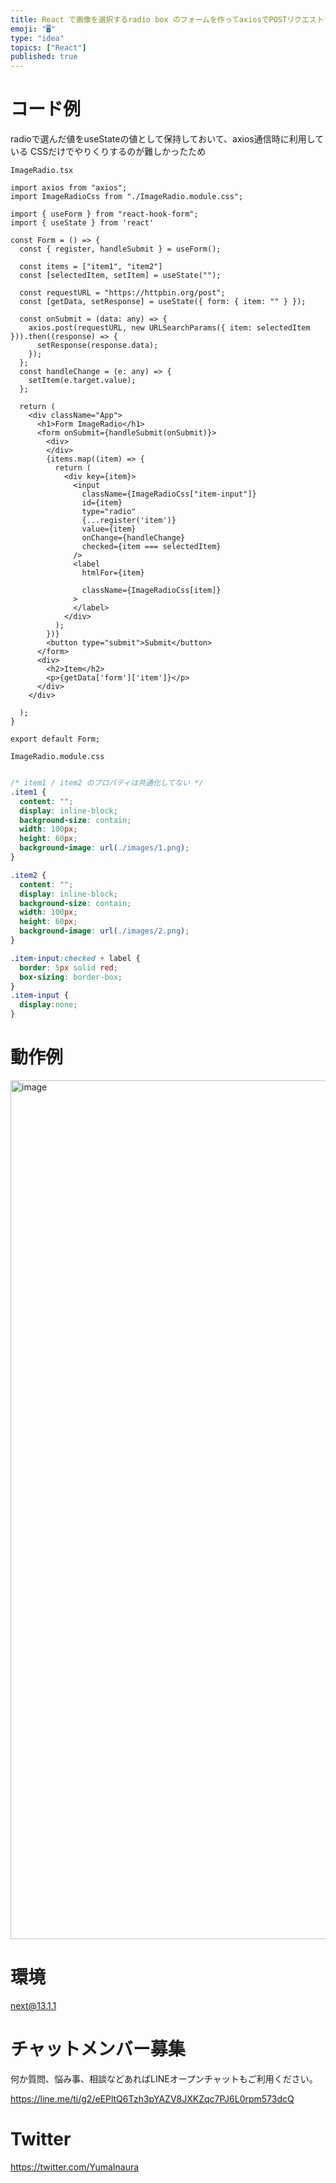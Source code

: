 ```yaml
---
title: React で画像を選択するradio box のフォームを作ってaxiosでPOSTリクエストする
emoji: "🖥"
type: "idea"
topics: ["React"]
published: true
---
```


# コード例

radioで選んだ値をuseStateの値として保持しておいて、axios通信時に利用している
CSSだけでやりくりするのが難しかったため

`ImageRadio.tsx`

```tsx
import axios from "axios";
import ImageRadioCss from "./ImageRadio.module.css";

import { useForm } from "react-hook-form";
import { useState } from 'react'

const Form = () => {
  const { register, handleSubmit } = useForm();

  const items = ["item1", "item2"]
  const [selectedItem, setItem] = useState("");

  const requestURL = "https://httpbin.org/post";
  const [getData, setResponse] = useState({ form: { item: "" } });

  const onSubmit = (data: any) => {
    axios.post(requestURL, new URLSearchParams({ item: selectedItem })).then((response) => {
      setResponse(response.data);
    });
  };
  const handleChange = (e: any) => {
    setItem(e.target.value);
  };

  return (
    <div className="App">
      <h1>Form ImageRadio</h1>
      <form onSubmit={handleSubmit(onSubmit)}>
        <div>
        </div>
        {items.map((item) => {
          return (
            <div key={item}>
              <input
                className={ImageRadioCss["item-input"]}
                id={item}
                type="radio"
                {...register('item')}
                value={item}
                onChange={handleChange}
                checked={item === selectedItem}
              />
              <label
                htmlFor={item}

                className={ImageRadioCss[item]}
              >
              </label>
            </div>
          );
        })}
        <button type="submit">Submit</button>
      </form>
      <div>
        <h2>Item</h2>
        <p>{getData['form']['item']}</p>
      </div>
    </div>

  );
}

export default Form;
```


`ImageRadio.module.css`

```css

/* item1 / item2 のプロパティは共通化してない */
.item1 {
  content: "";
  display: inline-block;
  background-size: contain;
  width: 100px;
  height: 60px;
  background-image: url(./images/1.png);
}

.item2 {
  content: "";
  display: inline-block;
  background-size: contain;
  width: 100px;
  height: 60px;
  background-image: url(./images/2.png);
}

.item-input:checked + label {
  border: 5px solid red;
  box-sizing: border-box;
}
.item-input {
  display:none;
}

```


# 動作例


<img width="1374" alt="image" src="https://user-images.githubusercontent.com/13635059/211257325-b88c6fc0-83c4-4473-813f-0cc9122ab45d.png">


# 環境

next@13.1.1

# チャットメンバー募集


何か質問、悩み事、相談などあればLINEオープンチャットもご利用ください。

https://line.me/ti/g2/eEPltQ6Tzh3pYAZV8JXKZqc7PJ6L0rpm573dcQ


# Twitter

https://twitter.com/YumaInaura

